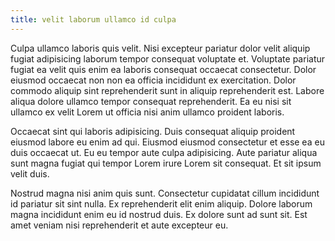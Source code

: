 ```yaml
---
title: velit laborum ullamco id culpa
---
```


Culpa ullamco laboris quis velit. Nisi excepteur pariatur dolor velit aliquip fugiat adipisicing laborum tempor consequat voluptate et. Voluptate pariatur fugiat ea velit quis enim ea laboris consequat occaecat consectetur. Dolor eiusmod occaecat non non ea officia incididunt ex exercitation. Dolor commodo aliquip sint reprehenderit sunt in aliquip reprehenderit est. Labore aliqua dolore ullamco tempor consequat reprehenderit. Ea eu nisi sit ullamco ex velit Lorem ut officia nisi anim ullamco proident laboris.

Occaecat sint qui laboris adipisicing. Duis consequat aliquip proident eiusmod labore eu enim ad qui. Eiusmod eiusmod consectetur et esse ea eu duis occaecat ut. Eu eu tempor aute culpa adipisicing. Aute pariatur aliqua sunt magna fugiat qui tempor Lorem irure Lorem sit consequat. Et sit ipsum velit duis.

Nostrud magna nisi anim quis sunt. Consectetur cupidatat cillum incididunt id pariatur sit sint nulla. Ex reprehenderit elit enim aliquip. Dolore laborum magna incididunt enim eu id nostrud duis. Ex dolore sunt ad sunt sit. Est amet veniam nisi reprehenderit et aute excepteur eu.